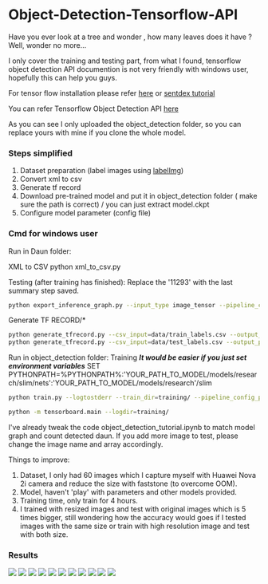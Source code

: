# Object-Detection-Tensorflow-API
Have you ever look at a tree and wonder , how many leaves does it have ? Well, wonder no more...

I only cover the training and testing part, from what I found, tensorflow object detection API documention is not very friendly with windows user, hopefully this can help you guys.

For tensor flow installation please refer [here](https://www.tensorflow.org/install/) or [sentdex tutorial](https://www.youtube.com/watch?v=r7-WPbx8VuY)

You can refer Tensorflow Object Detection API [here](https://github.com/tensorflow/models/blob/master/research/object_detection/README.md)


As you can see I only uploaded the object_detection folder, so you can replace yours with mine if you clone the whole model.

### Steps simplified ###

1. Dataset preparation (label images using [labelImg](https://github.com/tzutalin/labelImg))
2. Convert xml to csv
3. Generate tf record
4. Download pre-trained model and put it in object_detection folder ( make sure the path is correct) / you can just extract model.ckpt
4. Configure model parameter (config file)

### Cmd for windows user ###

Run in Daun folder:

XML to CSV
python xml_to_csv.py

Testing (after training has finished):
Replace the '11293' with the last summary step saved.
``` bash
python export_inference_graph.py --input_type image_tensor --pipeline_config_path training/ssd_mobilenet_v1_coco_11_06_2017.config --trained_checkpoint_prefix training/"model.ckpt-11293"  --output_directory daun_graph
```

Generate TF RECORD/*
``` bash
python generate_tfrecord.py --csv_input=data/train_labels.csv --output_path=data/train.record
python generate_tfrecord.py --csv_input=data/test_labels.csv --output_path=data/test.record
```
Run in object_detection folder:
Training
***It would be easier if you just set environment variables***
SET PYTHONPATH=%PYTHONPATH%:'YOUR_PATH_TO_MODEL/models/research/slim/nets':'YOUR_PATH_TO_MODEL/models/research'/slim
``` bash
python train.py --logtostderr --train_dir=training/ --pipeline_config_path=training/ssd_mobilenet_v1_coco_11_06_2017.config

python -m tensorboard.main --logdir=training/
```

I've already tweak the code object_detection_tutorial.ipynb to match model graph and count detected daun. If you add more image to test, please change the image name and array accordingly.

Things to improve:

1. Dataset, I only had 60 images which I capture myself with Huawei Nova 2i camera and reduce the size with faststone (to overcome OOM).
2. Model, haven't 'play' with parameters and other models provided.
3. Training time, only train for 4 hours.
4. I trained with resized images and test with original images which is 5 times bigger, still wondering how the accuracy would goes if I tested images with the same size or train with high resolution image and test with both size.

### Results ###

![](https://github.com/ammarsyatbi/Object-Detection-Tensorflow-API/blob/master/object_detection/results/result1.png)
![](https://github.com/ammarsyatbi/Object-Detection-Tensorflow-API/blob/master/object_detection/results/result2.png)
![](https://github.com/ammarsyatbi/Object-Detection-Tensorflow-API/blob/master/object_detection/results/result3.png)
![](https://github.com/ammarsyatbi/Object-Detection-Tensorflow-API/blob/master/object_detection/results/result4.png)
![](https://github.com/ammarsyatbi/Object-Detection-Tensorflow-API/blob/master/object_detection/results/result5.png)
![](https://github.com/ammarsyatbi/Object-Detection-Tensorflow-API/blob/master/object_detection/results/result6.png)
![](https://github.com/ammarsyatbi/Object-Detection-Tensorflow-API/blob/master/object_detection/results/result7.png)
![](https://github.com/ammarsyatbi/Object-Detection-Tensorflow-API/blob/master/object_detection/results/result8.png)
![](https://github.com/ammarsyatbi/Object-Detection-Tensorflow-API/blob/master/object_detection/results/result9.png)
![](https://github.com/ammarsyatbi/Object-Detection-Tensorflow-API/blob/master/object_detection/results/result10.png)
![](https://github.com/ammarsyatbi/Object-Detection-Tensorflow-API/blob/master/object_detection/results/result11.png)
